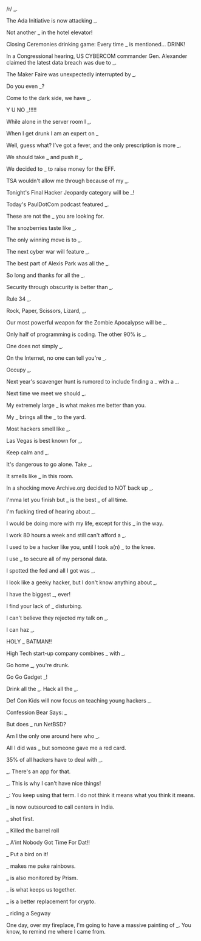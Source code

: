/r/ _.

The Ada Initiative is now attacking _.

Not another _ in the hotel elevator!

Closing Ceremonies drinking game: Every time _ is mentioned... DRINK!

In a Congressional hearing, US CYBERCOM commander Gen. Alexander claimed the latest data breach was due to _.

The Maker Faire was unexpectedly interrupted by _.

Do you even _?

Come to the dark side, we have _.

Y U NO _!!!!!

While alone in the server room I _.

When I get drunk I am an expert on _

Well, guess what? I’ve got a fever, and the only prescription is more _.

We should take _ and push it _.

We decided to _ to raise money for the EFF.

TSA wouldn't allow me through because of my _.

Tonight's Final Hacker Jeopardy category will be _!

Today's PaulDotCom podcast featured _.

These are not the _ you are looking for.

The snozberries taste like _.

The only winning move is to _.

The next cyber war will feature _.

The best part of Alexis Park was all the _.

So long and thanks for all the _.

Security through obscurity is better than _.

Rule 34 _.

Rock, Paper, Scissors, Lizard, _.

Our most powerful weapon for the Zombie Apocalypse will be _.

Only half of programming is coding. The other 90% is _.

One does not simply _.

On the Internet, no one can tell you're _.

Occupy _.

Next year's scavenger hunt is rumored to include finding a _ with a _.

Next time we meet we should _.

My extremely large _ is what makes me better than you.

My _ brings all the _ to the yard.

Most hackers smell like _.

Las Vegas is best known for _.

Keep calm and _.

It's dangerous to go alone. Take _.

It smells like _ in this room.

In a shocking move Archive.org decided to NOT back up _.

I'mma let you finish but _ is the best _ of all time.

I'm fucking tired of hearing about _.

I would be doing more with my life, except for this _ in the way.

I work 80 hours a week and still can't afford a _.

I used to be a hacker like you, until I took a(n) _ to the knee.

I use _ to secure all of my personal data.

I spotted the fed and all I got was _.

I look like a geeky hacker, but I don't know anything about _.

I have the biggest _, ever!

I find your lack of _ disturbing.

I can't believe they rejected my talk on _.

I can haz _.

HOLY _ BATMAN!!

High Tech start-up company combines _ with _.

Go home _, you're drunk.

Go Go Gadget _!

Drink all the _. Hack all the _.

Def Con Kids will now focus on teaching young hackers _.

Confession Bear Says: _

But does _ run NetBSD?

Am I the only one around here who _.

All I did was _ but someone gave me a red card.

35% of all hackers have to deal with _.

_. There's an app for that.

_. This is why I can't have nice things!

_: You keep using that term. I do not think it means what you think it means.

_ is now outsourced to call centers in India.

_ shot first.

_ Killed the barrel roll

_ A'int Nobody Got Time For Dat!!

_ Put a bird on it!

_ makes me puke rainbows.

_ is also monitored by Prism.

_ is what keeps us together.

_ is a better replacement for crypto.

_ riding a Segway

One day, over my fireplace, I'm going to have a massive painting of _. You know, to remind me where I came from.